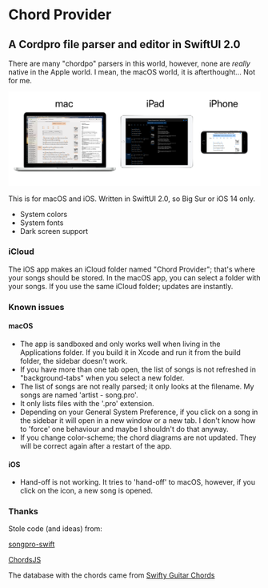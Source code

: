 # Chord Provider

## A Cordpro file parser and editor in SwiftUI 2.0

There are many "chordpo" parsers in this world, however, none are *really* native in the Apple world. I mean, the macOS world, it is afterthought... Not for me.

![Chord Provider](Screenshots/screenshots.png)

This is for macOS and iOS. Written in SwiftUI 2.0, so Big Sur or iOS 14 only.

- System colors
- System fonts
- Dark screen support

### iCloud

The iOS app makes an iCloud folder named "Chord Provider"; that's where your songs should be stored. In the macOS app, you can select a folder with your songs. If you use the same iCloud folder; updates are instantly.

### Known issues

#### macOS

- The app is sandboxed and only works well when living in the Applications folder. If you build it in Xcode and run it from the build folder, the sidebar doesn't work.
- If you have more than one tab open, the list of songs is not refreshed in "background-tabs" when you select a new folder.
- The list of songs are not really parsed; it only looks at the filename. My songs are named 'artist - song.pro'.
- It only lists files with the '.pro' extension.
- Depending on your General System Preference, if you click on a song in the sidebar it will open in a new window or a new tab. I don't know how to 'force' one behaviour and maybe I shouldn't do that anyway.
- If you change color-scheme; the chord diagrams are not updated. They will be correct again after a restart of the app.

#### iOS

- Hand-off is not working. It tries to 'hand-off' to macOS, however, if you click on the icon, a new song is opened.

### Thanks

Stole code (and ideas) from:

[songpro-swift](https://github.com/SongProOrg/songpro-swift)

[ChordsJS](https://github.com/AlexSchwabauer/ChordJS)

The database with the chords came from [Swifty Guitar Chords](https://github.com/BeauNouvelle/SwiftyGuitarChords)
